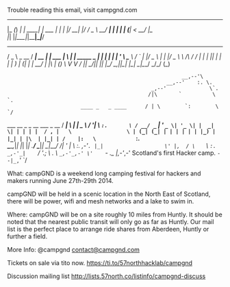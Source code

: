 Trouble reading this email, visit campgnd.com 
 
 
 ____ _      _        _       
|_   _(_) ___| | _____| |_ ___ 
  | | | |/ __| |/ / _ \ __/ __|
  | | | | (__|   <  __/ |_\__ \
  |_| |_|\___|_|\_\___|\__|___/
                               
  ___          ____        _        _   _                 _ 
 / _ \ _ __   / ___|  __ _| | ___  | \ | | _____      _  | |
| | | | '_ \  \___ \ / _` | |/ _ \ |  \| |/ _ \ \ /\ / / | |
| |_| | | | |  ___) | (_| | |  __/ | |\  | (_) \ V  V /  |_|
 \___/|_| |_| |____/ \__,_|_|\___| |_| \_|\___/ \_/\_/   (_)
                                                             
															 
															 __,--'\
                                                        __,--'    :. \.
                                                   _,--'              \`.
                                                  /|\       `          \ `.
                            ____ _   _ ____      / | \        `:        \  `/
  ___ __ _ _ __ ___  _ __  / ___| \ | |  _ \    / '|  \        `:.       \
 / __/ _` | '_ ` _ \| '_ \| |  _|  \| | | | |  / , |   \                  \
| (_| (_| | | | | | | |_) | |_| | |\  | |_| | /    |:   \              `:. \
 \___\__,_|_| |_| |_| .__/ \____|_| \_|____/ /| '  |     \ :.           _,-'`.
                    |_|                    \' |,  / \   ` \ `:.     _,-'_|    `/
                                              '._;   \ .   \   `_,-'_,-'
                                            \'    `- .\_   |\,-'_,-'
Scotland's first Hacker camp.                            `--|_,`'
                                                                `/

What:
campGND is a weekend long camping festival for hackers and makers running June
27th-29th 2014.

campGND will be held in a scenic location in the North East of Scotland, there
will be power, wifi and mesh networks and a lake to swim in.

Where:
campGND will be on a site roughly 10 miles from Huntly. It should be noted that
the nearest public transit will only go as far as Huntly. Our mail list is the 
perfect place to arrange ride shares from Aberdeen, Huntly or further a field.

More Info:
@campgnd
contact@campgnd.com

Tickets on sale via tito now.
https://ti.to/57northhacklab/campgnd 

Discussion mailing list
http://lists.57north.co/listinfo/campgnd-discuss
